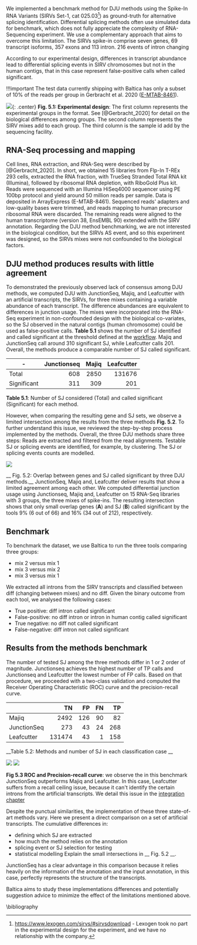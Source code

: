 We implemented a benchmark method for DJU methods using the Spike-In RNA Variants (SIRVs Set-1, cat 025.03[^2]) as ground-truth for alternative splicing identification.
Differential splicing methods often use simulated data for benchmark, which does not fully appreciate the complexity of RNA-Sequencing experiment. We use a complementary approach that aims to overcome this limitation. The SIRVs spike-in comprise seven genes, 69 transcript isoforms, 357 exons and 113 intron. 216 events of intron changing 
<!-- \todo{XXX} introns are differently used in the three mixes. -->
According to our experimental design, differences in transcript abundance lead to differential splicing events in SIRV chromosomes but not in the human contigs, that in this case represent false-positive calls when called significant. 

!!!important
    The test data currently shipping with Baltica has only a subset of 10% of the reads per group in Gerbracht et al. 2020 ([E-MTAB-8461](https://www.ebi.ac.uk/arrayexpress/experiments/E-MTAB-8461/)).


![](img/experiment_design.png){: .center} __Fig. 5.1: Experimental design__: The first column represents the experimental groups in the format. See [@Gerbracht_2020] for detail on the biological differences among groups. The second column represents the SIRV mixes add to each group. The third column is the sample id add by the sequencing facility. 

## RNA-Seq processing and mapping

Cell lines, RNA extraction, and RNA-Seq were described by [@Gerbracht_2020]. In short, we obtained 15 libraries from Flp-In T-REx 293 cells, extracted the RNA fraction, with TrueSeq Stranded Total RNA kit (Illumina), followed by ribosomal RNA depletion, with RiboGold Plus kit. Reads were sequenced with an Illumina HiSeq4000 sequencer using PE 100bp protocol and yield around 50 million reads per sample. Data is deposited in ArrayExpress (E-MTAB-8461).
Sequenced reads' adapters and low-quality bases were trimmed, and reads mapping to human precursor ribosomal RNA were discarded.
The remaining reads were aligned to the human transcriptome (version 38, EnsEMBL 90) extended with the SIRV annotation.
Regarding the DJU method benchmarking, we are not interested in the biological condition, but the SIRVs AS event, and so this experiment was designed, so the SIRVs mixes were not confounded to the biological factors.

[^2]: https://www.lexogen.com/sirvs/#sirvsdownload - Lexogen took no part in the experimental design for the experiment, and we have no relationship with the company.


## DJU method produces results with little agreement

To demonstrated the previously observed lack of consensus among DJU methods, we computed DJU with JunctionSeq, Majiq, and Leafcutter with an artificial transcripts, the SIRVs, for three mixes containing a variable abundance of each transcript. The difference abundances are equivalent to differences in junction usage. The mixes were incorporated into the RNA-Seq experiment in non-confounded design with the biological co-variates, so the SJ observed in the natural contigs (human chromosome) could be used as false-positive calls. __Table 5.1__ shows the number of SJ identified and called significant at the threshold defined at the [workflow](worflow.md). Majiq and JunctionSeq call around 310 significant SJ, while Leafcutter calls 201. Overall, the methods produce a comparable number of SJ called significant.

| - | Junctionseq | Majiq | Leafcutter |
| - |------------:|------:|-----------:|  
Total | 608 | 2850 | 131676 
Significant | 311 | 309 | 201

__Table 5.1__: Number of SJ considered (Total) and called significant (Significant) for each method.

However, when comparing the resulting gene and SJ sets, we observe a limited intersection among the results from the three methods __Fig. 5.2__. To further understand this issue, we reviewed the step-by-step process implemented by the methods. Overall, the three DJU methods share three steps:
Reads are extracted and filtered from the read alignments.
Testable SJ or splicing events are identified, for example, by clustering.
The SJ or splicing events counts are modelled.


![](img/results_with_little_aggrement.png)

__ Fig. 5.2: Overlap between genes and SJ called significant by three DJU methods.__ JunctionSeq, Majiq and, Leafcutter deliver results that show a limited agreement among each other. We computed differential junction usage using Junctionseq, Majiq and, Leafcutter on 15 RNA-Seq libraries with 3 groups, the three mixes of spike-ins. The resulting intersection shows that only small overlap genes (__A__) and SJ (__B__) called significant by the tools 9% (6 out of 66) and 16% (34 out of 212), respectively.

## Benchmark

To benchmark the dataset, we use Baltica to run the three tools comparing three groups:  
- mix 2 versus mix 1  
- mix 3 versus mix 2  
- mix 3 versus mix 1  

We extracted all introns from the SIRV transcripts and classified between diff (changing between mixes) and no diff. Given the binary outcome from each tool, we analysed the following cases:

- True positive: diff intron called significant 
- False-positive: no diff intron or intron in human contig called significant  
- True negative: no diff not called significant  
- False-negative: diff intron not called significant  

## Results from the methods benchmark 

The number of tested SJ among the three methods differ in 1 or 2 order of magnitude. Junctionseq achieves the highest number of TP calls and Junctionseq and Leafcutter the lowest number of FP calls. Based on that procedure, we proceeded with a two-class validation and computed the Receiver Operating Characteristic (ROC) curve and the precision-recall curve. 

| | TN | FP | FN | TP|
|-------|---:|---:|---:|---:|
|Majiq       | 2492   | 126 | 90 | 82  |
|JunctionSeq | 273    | 43  | 24 | 268 |
|Leafcutter  | 131474 | 43  | 1  | 158 |  

__Table 5.2: Methods and number of SJ in each classification case __

![](img/roc_curve.png)
![](img/pr_curve.png)     

__Fig 5.3 ROC and Precision-recall curve__: we observe the in this benchmark JunctionSeq outperforms Majiq and Leafcutter. In this case, Leafcutter suffers from a recall ceiling issue, because it can't identify the certain introns from the artificial transcripts. We detail this issue in the [integration chapter](integration.md)    

Despite the punctual similarities, the implementation of these three state-of-art methods vary. Here we present a direct comparison on a set of artificial transcripts. The cumulative differences in:
- defining which SJ are extracted
- how much the method relies on the annotation
- splicing event or SJ selection for testing 
- statistical modelling
Explain the small intersections in __ Fig. 5.2 __.

JunctionSeq has a clear advantage in this comparison because it relies heavily on the information of the annotation and the input annotation, in this case,  perfectly represents the structure of the transcripts.

Baltica aims to study these implementations differences and potentially suggestion advice to minimize the effect of the limitations mentioned above.

\bibliography

<!-- This benchmark uses the SIRV complete annotation. Junctionseq would not perform as well in incomplete annotation or over-annotated cases  -->